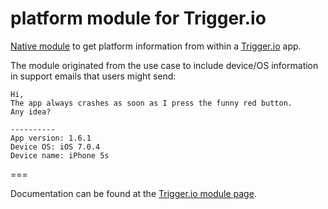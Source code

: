platform module for Trigger.io
===================

[Native module](https://trigger.io/docs/current/api/native_modules/index.html) to get platform information from within a [Trigger.io](https://trigger.io/) app.

The module originated from the use case to include device/OS information in support emails that users might send:

```
Hi,
The app always crashes as soon as I press the funny red button.
Any idea?

----------
App version: 1.6.1
Device OS: iOS 7.0.4
Device name: iPhone 5s
```

===

Documentation can be found at the [Trigger.io module page](https://trigger.io/modules/platform/current/docs/index.html).
